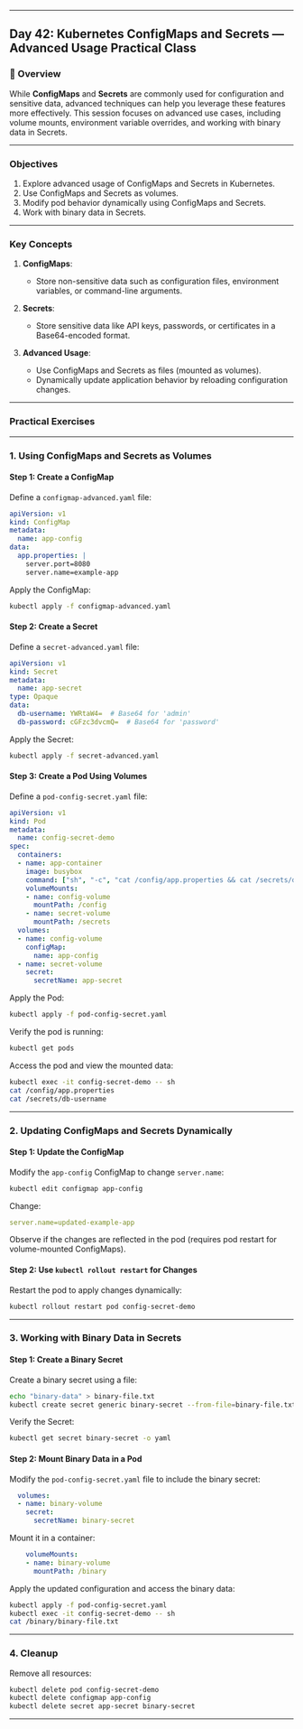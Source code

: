 ﻿---

## Day 42: Kubernetes ConfigMaps and Secrets — Advanced Usage Practical Class

### 📘 Overview

While **ConfigMaps** and **Secrets** are commonly used for configuration and sensitive data, advanced techniques can help you leverage these features more effectively. This session focuses on advanced use cases, including volume mounts, environment variable overrides, and working with binary data in Secrets.

---


### Objectives

1. Explore advanced usage of ConfigMaps and Secrets in Kubernetes.
2. Use ConfigMaps and Secrets as volumes.
3. Modify pod behavior dynamically using ConfigMaps and Secrets.
4. Work with binary data in Secrets.

---

### Key Concepts

1. **ConfigMaps**:
   - Store non-sensitive data such as configuration files, environment variables, or command-line arguments.

2. **Secrets**:
   - Store sensitive data like API keys, passwords, or certificates in a Base64-encoded format.

3. **Advanced Usage**:
   - Use ConfigMaps and Secrets as files (mounted as volumes).
   - Dynamically update application behavior by reloading configuration changes.

---


### Practical Exercises

---

### 1. Using ConfigMaps and Secrets as Volumes

#### Step 1: Create a ConfigMap
Define a `configmap-advanced.yaml` file:
```yaml
apiVersion: v1
kind: ConfigMap
metadata:
  name: app-config
data:
  app.properties: |
    server.port=8080
    server.name=example-app
```

Apply the ConfigMap:
```bash
kubectl apply -f configmap-advanced.yaml
```

#### Step 2: Create a Secret
Define a `secret-advanced.yaml` file:
```yaml
apiVersion: v1
kind: Secret
metadata:
  name: app-secret
type: Opaque
data:
  db-username: YWRtaW4=  # Base64 for 'admin'
  db-password: cGFzc3dvcmQ=  # Base64 for 'password'
```

Apply the Secret:
```bash
kubectl apply -f secret-advanced.yaml
```

#### Step 3: Create a Pod Using Volumes
Define a `pod-config-secret.yaml` file:
```yaml
apiVersion: v1
kind: Pod
metadata:
  name: config-secret-demo
spec:
  containers:
  - name: app-container
    image: busybox
    command: ["sh", "-c", "cat /config/app.properties && cat /secrets/db-username && sleep 3600"]
    volumeMounts:
    - name: config-volume
      mountPath: /config
    - name: secret-volume
      mountPath: /secrets
  volumes:
  - name: config-volume
    configMap:
      name: app-config
  - name: secret-volume
    secret:
      secretName: app-secret
```

Apply the Pod:
```bash
kubectl apply -f pod-config-secret.yaml
```

Verify the pod is running:
```bash
kubectl get pods
```

Access the pod and view the mounted data:
```bash
kubectl exec -it config-secret-demo -- sh
cat /config/app.properties
cat /secrets/db-username
```

---

### 2. Updating ConfigMaps and Secrets Dynamically

#### Step 1: Update the ConfigMap
Modify the `app-config` ConfigMap to change `server.name`:
```bash
kubectl edit configmap app-config
```

Change:
```yaml
server.name=updated-example-app
```

Observe if the changes are reflected in the pod (requires pod restart for volume-mounted ConfigMaps).

#### Step 2: Use `kubectl rollout restart` for Changes
Restart the pod to apply changes dynamically:
```bash
kubectl rollout restart pod config-secret-demo
```

---

### 3. Working with Binary Data in Secrets

#### Step 1: Create a Binary Secret
Create a binary secret using a file:
```bash
echo "binary-data" > binary-file.txt
kubectl create secret generic binary-secret --from-file=binary-file.txt
```

Verify the Secret:
```bash
kubectl get secret binary-secret -o yaml
```

#### Step 2: Mount Binary Data in a Pod
Modify the `pod-config-secret.yaml` file to include the binary secret:
```yaml
  volumes:
  - name: binary-volume
    secret:
      secretName: binary-secret
```

Mount it in a container:
```yaml
    volumeMounts:
    - name: binary-volume
      mountPath: /binary
```

Apply the updated configuration and access the binary data:
```bash
kubectl apply -f pod-config-secret.yaml
kubectl exec -it config-secret-demo -- sh
cat /binary/binary-file.txt
```

---

### 4. Cleanup

Remove all resources:
```bash
kubectl delete pod config-secret-demo
kubectl delete configmap app-config
kubectl delete secret app-secret binary-secret
```

---

